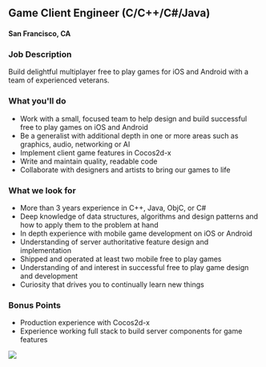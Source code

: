 ## Game Client Engineer (C/C++/C#/Java)
#### San Francisco, CA

### Job Description
Build delightful multiplayer free to play games for iOS and Android with a team of experienced veterans.

### What you'll do
+ Work with a small, focused team to help design and build successful free to play games on iOS and Android
+ Be a generalist with additional depth in one or more areas such as graphics, audio, networking or AI
+ Implement client game features in Cocos2d-x
+ Write and maintain quality, readable code
+ Collaborate with designers and artists to bring our games to life

### What we look for
+ More than 3 years experience in C++, Java, ObjC, or C#
+ Deep knowledge of data structures, algorithms and design patterns and how to apply them to the problem at hand
+ In depth experience with mobile game development on iOS or Android
+ Understanding of server authoritative feature design and implementation
+ Shipped and operated at least two mobile free to play games
+ Understanding of and interest in successful free to play game design and development
+ Curiosity that drives you to continually learn new things

### Bonus Points
+ Production experience with Cocos2d-x
+ Experience working full stack to build server components for game features


[<img src='https://dabuttonfactory.com/button.png?t=Learn+More&f=Calibri-Bold&ts=24&tc=fff&hp=20&vp=8&c=5&bgt=unicolored&bgc=29aafe'>](https://letsrockit.co/jobs/tjnuv09ssw-game-client-engineer-c-c-c-java)
